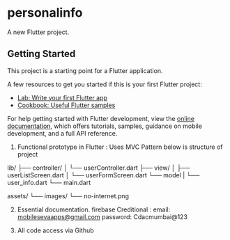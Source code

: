 # personalinfo

A new Flutter project.

## Getting Started

This project is a starting point for a Flutter application.

A few resources to get you started if this is your first Flutter project:

- [Lab: Write your first Flutter app](https://docs.flutter.dev/get-started/codelab)
- [Cookbook: Useful Flutter samples](https://docs.flutter.dev/cookbook)

For help getting started with Flutter development, view the
[online documentation](https://docs.flutter.dev/), which offers tutorials,
samples, guidance on mobile development, and a full API reference.

1. Functional prototype in Flutter : Uses MVC Pattern below is structure of project 

lib/
├── controller/
│   └── userController.dart
├── view/
│   ├── userListScreen.dart
│   └── userFormScreen.dart
└── model
|  └── user_info.dart
└── main.dart  
 
assets/
└── images/
    └── no-internet.png

2. Essential documentation.
firebase Creditional : 
email: mobilesevaapps@gmail.com
password: Cdacmumbai@123

3. All code access via Github
